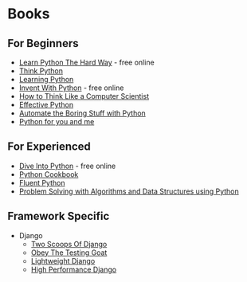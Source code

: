 # Books


## For Beginners
- [Learn Python The Hard Way](https://learnpythonthehardway.org/python3/) - free online
- [Think Python](http://greenteapress.com/wp/think-python-2e/)
- [Learning Python](https://www.amazon.com/Learning-Python-5th-Mark-Lutz/dp/1449355730)
- [Invent With Python](http://inventwithpython.com/) - free online
- [How to Think Like a Computer Scientist](http://interactivepython.org/runestone/static/thinkcspy/index.html)
- [Effective Python](http://www.effectivepython.com/)
- [Automate the Boring Stuff with Python](https://automatetheboringstuff.com/)
- [Python for you and me](http://pymbook.readthedocs.io/en/py3/)


## For Experienced
- [Dive Into Python](http://www.diveintopython.net/) - free online
- [Python Cookbook](http://chimera.labs.oreilly.com/books/1230000000393)
- [Fluent Python](http://shop.oreilly.com/product/0636920032519.do)
- [Problem Solving with Algorithms and Data Structures using Python](http://interactivepython.org/runestone/static/pythonds/index.html)


## Framework Specific
- Django
  - [Two Scoops Of Django](https://www.twoscoopspress.com/)
  - [Obey The Testing Goat](http://www.obeythetestinggoat.com/)
  - [Lightweight Django](http://shop.oreilly.com/product/0636920032502.do)
  - [High Performance Django](https://highperformancedjango.com/)

